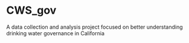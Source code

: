 # CWS_gov
A data collection and analysis project focused on better understanding drinking water governance in California
